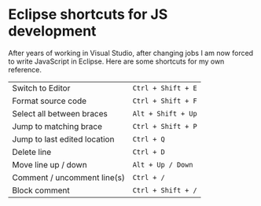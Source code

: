 # Eclipse shortcuts for JS development

After years of working in Visual Studio, after changing jobs I am now forced to write JavaScript in Eclipse. Here are some shortcuts for my own reference.

<table>
<tr>
	<td>Switch to Editor</td>
	<td><code>Ctrl + Shift + E</code></td>
</tr>
<tr>
	<td>Format source code</td>
	<td><code>Ctrl + Shift + F</code></td>
</tr>
<tr>
	<td>Select all between braces</td>
	<td><code>Alt + Shift + Up</code></td>
</tr>
<tr>
	<td>Jump to matching brace</td>
	<td><code>Ctrl + Shift + P</code></td>
</tr>
<tr>
	<td>Jump to last edited location</td>
	<td><code>Ctrl + Q</code></td>
</tr>
<tr>
	<td>Delete line</td>
	<td><code>Ctrl + D</code></td>
</tr>
<tr>
	<td>Move line up / down</td>
	<td><code>Alt + Up / Down</code></td>
</tr>
<tr>
	<td>Comment / uncomment line(s)</td>
	<td><code>Ctrl + /</code></td>
</tr>
<tr>
	<td>Block comment</td>
	<td><code>Ctrl + Shift + /</code></td>
</tr>
</table>
